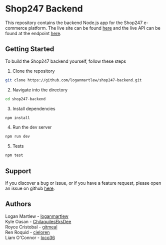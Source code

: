 # Shop247 Backend

This repository contains the backend Node.js app for the Shop247 e-commerce platform. The live site can be found [here](https://shop247-aut.netlify.app/) and the live API can be found at the endpoint [here](https://shop247-backend.herokuapp.com).

## Getting Started

To build the Shop247 backend yourself, follow these steps

1. Clone the repository

```sh
git clone https://github.com/loganmartlew/shop247-backend.git
```

2. Navigate into the directory

```sh
cd shop247-backend
```

3. Install dependencies

```sh
npm install
```

4. Run the dev server

```sh
npm run dev
```

5. Tests

```sh
npm test
```

## Support

If you discover a bug or issue, or if you have a feature request, please open an issue on github [here](https://github.com/loganmartlew/shop247-backend/issues).

## Authors

Logan Martlew - [loganmartlew](https://github.com/loganmartlew)\
Kyle Oasan - [ChilaquilesEksDee](https://github.com/ChilaquilesEksDee)\
Royce Cristobal - [gitmeal](https://github.com/gitmeal)\
Ren Roquid - [cieloren](https://github.com/cieloren)\
Liam O'Connor - [loco36](https://github.com/loco36)
